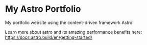 # My Astro Portfolio

My portfolio website using the content-driven framework Astro!

Learn more about astro and its amazing performance benefits here: https://docs.astro.build/en/getting-started/
